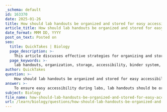 ```yaml
---
_schema: default
id: 163370
date: 2025-01-26
title: How should lab handouts be organized and stored for easy accessibility during labs?
article_title: How should lab handouts be organized and stored for easy accessibility during labs?
date_format: MMM DD, YYYY
post_on_text: Posted on
seo:
  title: QuickTakes | Biology
  page_description: >-
    This article discusses effective strategies for organizing and storing lab handouts to ensure easy accessibility during laboratory sessions, including categorization, the binder system, and the use of digital copies.
  page_keywords: >-
    lab handouts, organization, storage, accessibility, binder system, digital copies, pre-lab preparation, checklists, regular updates
author: QuickTakes
question: >-
    How should lab handouts be organized and stored for easy accessibility during labs?
answer: >-
    To ensure easy accessibility during labs, lab handouts should be organized and stored in a systematic manner. Here are some effective strategies for organizing and storing lab handouts:\n\n1. **Categorization**: Organize handouts by experiment or lab session. Each handout should be clearly labeled with the title of the experiment, date, and any relevant module number. This allows students to quickly locate the specific handout they need for each lab.\n\n2. **Binder System**: Use a three-ring binder to store printed lab handouts. Dividers can be used to separate different sections, such as:\n   - **Safety Protocols**: Include safety guidelines and PPE requirements.\n   - **Experiment Procedures**: Store handouts detailing the objectives, materials, procedures, and data analysis for each experiment.\n   - **Data Sheets**: Keep blank data collection sheets or templates for students to fill out during experiments.\n\n3. **Digital Copies**: In addition to printed handouts, provide digital copies of all lab handouts on a shared platform (e.g., Google Drive, D2L). This allows students to access the materials from their devices, ensuring they have the information available even if they forget their printed copies.\n\n4. **Pre-Lab Preparation**: Encourage students to review the relevant handouts before each lab session. This can be facilitated by sending reminders or links to the digital copies a day before the lab.\n\n5. **Checklists**: Create a checklist of required handouts for each lab session. This can be included in the course syllabus or provided as a separate document. Students can use this checklist to ensure they have all necessary materials before attending the lab.\n\n6. **Regular Updates**: Keep students informed about any changes to lab handouts or procedures through announcements. This ensures that they are always working with the most current information.\n\nBy implementing these organizational strategies, students will have easier access to lab handouts, which will enhance their preparedness and efficiency during lab sessions.
subject: Biology
file_name: how-should-lab-handouts-be-organized-and-stored-for-easy-accessibility-during-labs.md
url: /learn/biology/questions/how-should-lab-handouts-be-organized-and-stored-for-easy-accessibility-during-labs
---
```


&nbsp;